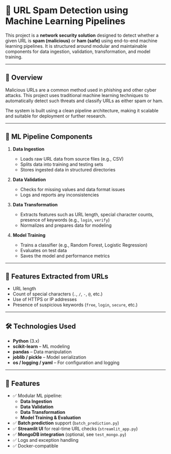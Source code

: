 # 🔐 URL Spam Detection using Machine Learning Pipelines

This project is a **network security solution** designed to detect whether a given URL is **spam (malicious)** or **ham (safe)** using end-to-end machine learning pipelines. It is structured around modular and maintainable components for data ingestion, validation, transformation, and model training.

---

## 📌 Overview

Malicious URLs are a common method used in phishing and other cyber attacks. This project uses traditional machine learning techniques to automatically detect such threats and classify URLs as either spam or ham.

The system is built using a clean pipeline architecture, making it scalable and suitable for deployment or further research.

---

## 🔄 ML Pipeline Components

1. **Data Ingestion**  
   - Loads raw URL data from source files (e.g., CSV)
   - Splits data into training and testing sets
   - Stores ingested data in structured directories

2. **Data Validation**  
   - Checks for missing values and data format issues
   - Logs and reports any inconsistencies

3. **Data Transformation**  
   - Extracts features such as URL length, special character counts, presence of keywords (e.g., `login`, `verify`)
   - Normalizes and prepares data for modeling

4. **Model Training**  
   - Trains a classifier (e.g., Random Forest, Logistic Regression)
   - Evaluates on test data
   - Saves the model and performance metrics

---

## 🧠 Features Extracted from URLs

- URL length  
- Count of special characters (`.`, `/`, `-`, `@`, etc.)  
- Use of HTTPS or IP addresses  
- Presence of suspicious keywords (`free`, `login`, `secure`, etc.)

---

## 🛠 Technologies Used

- **Python** (3.x)
- **scikit-learn** – ML modeling
- **pandas** – Data manipulation
- **joblib / pickle** – Model serialization
- **os / logging / yaml** – For configuration and logging

---

## 🚀 Features

- ✅ Modular ML pipeline:
  - **Data Ingestion**
  - **Data Validation**
  - **Data Transformation**
  - **Model Training & Evaluation**
- ✅ **Batch prediction** support (`batch_prediction.py`)
- ✅ **Streamlit UI** for real-time URL checks (`streamlit_app.py`)
- ✅ **MongoDB integration** (optional, see `test_mongo.py`)
- ✅ Logs and exception handling
- ✅ Docker-compatible
